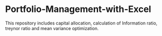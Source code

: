 # Portfolio-Management-with-Excel
This repository includes capital allocation, calculation of Information ratio, treynor ratio and mean variance optimization.
